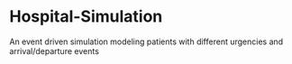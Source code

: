 # Hospital-Simulation
An event driven simulation modeling patients with different urgencies and arrival/departure events
